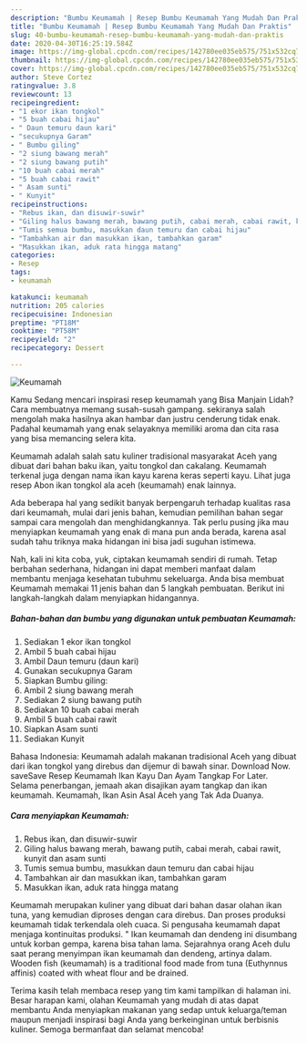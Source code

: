 ```yaml
---
description: "Bumbu Keumamah | Resep Bumbu Keumamah Yang Mudah Dan Praktis"
title: "Bumbu Keumamah | Resep Bumbu Keumamah Yang Mudah Dan Praktis"
slug: 40-bumbu-keumamah-resep-bumbu-keumamah-yang-mudah-dan-praktis
date: 2020-04-30T16:25:19.584Z
image: https://img-global.cpcdn.com/recipes/142780ee035eb575/751x532cq70/keumamah-foto-resep-utama.jpg
thumbnail: https://img-global.cpcdn.com/recipes/142780ee035eb575/751x532cq70/keumamah-foto-resep-utama.jpg
cover: https://img-global.cpcdn.com/recipes/142780ee035eb575/751x532cq70/keumamah-foto-resep-utama.jpg
author: Steve Cortez
ratingvalue: 3.8
reviewcount: 13
recipeingredient:
- "1 ekor ikan tongkol"
- "5 buah cabai hijau"
- " Daun temuru daun kari"
- "secukupnya Garam"
- " Bumbu giling"
- "2 siung bawang merah"
- "2 siung bawang putih"
- "10 buah cabai merah"
- "5 buah cabai rawit"
- " Asam sunti"
- " Kunyit"
recipeinstructions:
- "Rebus ikan, dan disuwir-suwir"
- "Giling halus bawang merah, bawang putih, cabai merah, cabai rawit, kunyit dan asam sunti"
- "Tumis semua bumbu, masukkan daun temuru dan cabai hijau"
- "Tambahkan air dan masukkan ikan, tambahkan garam"
- "Masukkan ikan, aduk rata hingga matang"
categories:
- Resep
tags:
- keumamah

katakunci: keumamah 
nutrition: 205 calories
recipecuisine: Indonesian
preptime: "PT18M"
cooktime: "PT58M"
recipeyield: "2"
recipecategory: Dessert

---
```



![Keumamah](https://img-global.cpcdn.com/recipes/142780ee035eb575/751x532cq70/keumamah-foto-resep-utama.jpg)

Kamu Sedang mencari inspirasi resep keumamah yang Bisa Manjain Lidah? Cara membuatnya memang susah-susah gampang. sekiranya salah mengolah maka hasilnya akan hambar dan justru cenderung tidak enak. Padahal keumamah yang enak selayaknya memiliki aroma dan cita rasa yang bisa memancing selera kita.

Keumamah adalah salah satu kuliner tradisional masyarakat Aceh yang dibuat dari bahan baku ikan, yaitu tongkol dan cakalang. Keumamah terkenal juga dengan nama ikan kayu karena keras seperti kayu. Lihat juga resep Abon ikan tongkol ala aceh (keumamah) enak lainnya.

Ada beberapa hal yang sedikit banyak berpengaruh terhadap kualitas rasa dari keumamah, mulai dari jenis bahan, kemudian pemilihan bahan segar sampai cara mengolah dan menghidangkannya. Tak perlu pusing jika mau menyiapkan keumamah yang enak di mana pun anda berada, karena asal sudah tahu triknya maka hidangan ini bisa jadi suguhan istimewa.


Nah, kali ini kita coba, yuk, ciptakan keumamah sendiri di rumah. Tetap berbahan sederhana, hidangan ini dapat memberi manfaat dalam membantu menjaga kesehatan tubuhmu sekeluarga. Anda bisa membuat Keumamah memakai 11 jenis bahan dan 5 langkah pembuatan. Berikut ini langkah-langkah dalam menyiapkan hidangannya.

<!--inarticleads1-->

##### Bahan-bahan dan bumbu yang digunakan untuk pembuatan Keumamah:

1. Sediakan 1 ekor ikan tongkol
1. Ambil 5 buah cabai hijau
1. Ambil  Daun temuru (daun kari)
1. Gunakan secukupnya Garam
1. Siapkan  Bumbu giling:
1. Ambil 2 siung bawang merah
1. Sediakan 2 siung bawang putih
1. Sediakan 10 buah cabai merah
1. Ambil 5 buah cabai rawit
1. Siapkan  Asam sunti
1. Sediakan  Kunyit


Bahasa Indonesia: Keumamah adalah makanan tradisional Aceh yang dibuat dari ikan tongkol yang direbus dan dijemur di bawah sinar. Download Now. saveSave Resep Keumamah Ikan Kayu Dan Ayam Tangkap For Later. Selama penerbangan, jemaah akan disajikan ayam tangkap dan ikan keumamah. Keumamah, Ikan Asin Asal Aceh yang Tak Ada Duanya. 

<!--inarticleads2-->

##### Cara menyiapkan Keumamah:

1. Rebus ikan, dan disuwir-suwir
1. Giling halus bawang merah, bawang putih, cabai merah, cabai rawit, kunyit dan asam sunti
1. Tumis semua bumbu, masukkan daun temuru dan cabai hijau
1. Tambahkan air dan masukkan ikan, tambahkan garam
1. Masukkan ikan, aduk rata hingga matang


Keumamah merupakan kuliner yang dibuat dari bahan dasar olahan ikan tuna, yang kemudian diproses dengan cara direbus. Dan proses produksi keumamah tidak terkendala oleh cuaca. Si pengusaha keumamah dapat menjaga kontinuitas produksi. &#34; Ikan keumamah dan dendeng ini disumbang untuk korban gempa, karena bisa tahan lama. Sejarahnya orang Aceh dulu saat perang menyimpan ikan keumamah dan dendeng, artinya dalam. Wooden fish (keumamah) is a traditional food made from tuna (Euthynnus affinis) coated with wheat flour and be drained. 

Terima kasih telah membaca resep yang tim kami tampilkan di halaman ini. Besar harapan kami, olahan Keumamah yang mudah di atas dapat membantu Anda menyiapkan makanan yang sedap untuk keluarga/teman maupun menjadi inspirasi bagi Anda yang berkeinginan untuk berbisnis kuliner. Semoga bermanfaat dan selamat mencoba!

